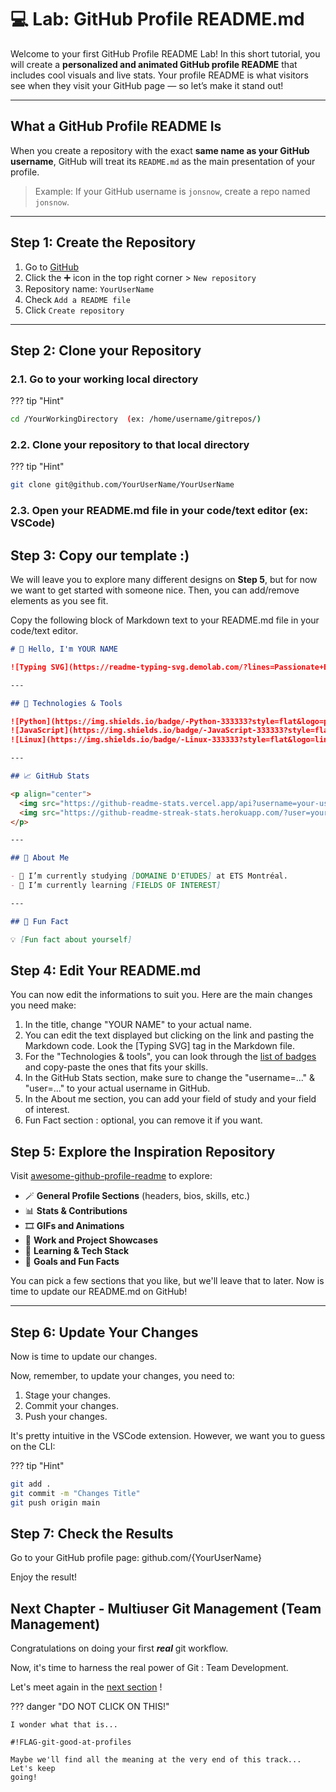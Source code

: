 # 💻 Lab: GitHub Profile README.md

Welcome to your first GitHub Profile README Lab! In this short tutorial, you
will create a **personalized and animated GitHub profile README** that includes
cool visuals and live stats. Your profile README is what visitors see when they
visit your GitHub page — so let’s make it stand out!

---

## What a GitHub Profile README Is

When you create a repository with the exact **same name as your GitHub
username**, GitHub will treat its `README.md` as the main presentation of your
profile.

> Example: If your GitHub username is `jonsnow`, create a repo named `jonsnow`.

---

## Step 1: Create the Repository

1. Go to [GitHub](https://github.com/)
2. Click the ➕ icon in the top right corner > `New repository`
3. Repository name: `YourUserName`
4. Check `Add a README file`
5. Click `Create repository`

---

## Step 2: Clone your Repository

### 2.1. Go to your working local directory

??? tip "Hint"

``` bash
cd /YourWorkingDirectory  (ex: /home/username/gitrepos/)

```

### 2.2. Clone your repository to that local directory

??? tip "Hint"

``` bash
git clone git@github.com/YourUserName/YourUserName
```

### 2.3. Open your README.md file in your code/text editor (ex: VSCode)

## Step 3: Copy our template :)

We will leave you to explore many different designs on **Step 5**, but for now
we want to get started with someone nice. Then, you can add/remove elements as
you see fit.

Copy the following block of Markdown text to your README.md file in your
code/text editor.

```markdown
# 👋 Hello, I'm YOUR NAME

![Typing SVG](https://readme-typing-svg.demolab.com/?lines=Passionate+Engineer;Lifelong+Learner;Open+Source+Lover&center=true&width=500&height=50)

---

## 🔧 Technologies & Tools

![Python](https://img.shields.io/badge/-Python-333333?style=flat&logo=python)
![JavaScript](https://img.shields.io/badge/-JavaScript-333333?style=flat&logo=javascript)
![Linux](https://img.shields.io/badge/-Linux-333333?style=flat&logo=linux)

---

## 📈 GitHub Stats

<p align="center">
  <img src="https://github-readme-stats.vercel.app/api?username=your-username&show_icons=true&theme=radical" alt="GitHub Stats" />
  <img src="https://github-readme-streak-stats.herokuapp.com/?user=your-username&theme=radical" alt="GitHub Streak" />
</p>

---

## 📌 About Me

- 🔭 I’m currently studying [DOMAINE D'ETUDES] at ETS Montréal.
- 🌱 I’m currently learning [FIELDS OF INTEREST]

---

## 🎯 Fun Fact

💡 [Fun fact about yourself]
```

## Step 4: Edit Your README.md

You can now edit the informations to suit you. Here are the main changes you
need make:

1. In the title, change "YOUR NAME" to your actual name.
2. You can edit the text displayed but clicking on the link and pasting the
   Markdown code. Look the [Typing SVG] tag in the Markdown file.
3. For the "Technologies & tools", you can look through the
   [list of badges](https://github.com/inttter/md-badges) and copy-paste
   the ones that fits your skills.
4. In the GitHub Stats section, make sure to change the "username=..." &
   "user=..." to your actual username in GitHub.
5. In the About me section, you can add your field of study and your field of
   interest.
6. Fun Fact section : optional, you can remove it if you want.

## Step 5: Explore the Inspiration Repository

Visit
[awesome-github-profile-readme](https://github.com/abhisheknaiidu/awesome-github-profile-readme)
to explore:

- 🪄 **General Profile Sections** (headers, bios, skills, etc.)
- 📊 **Stats & Contributions**
- 🎞️ **GIFs and Animations**
- 💼 **Work and Project Showcases**
- 🧠 **Learning & Tech Stack**
- 🎯 **Goals and Fun Facts**

You can pick a few sections that you like, but we'll leave that to later. Now is
time to update our README.md on GitHub!

---

## Step 6: Update Your Changes

Now is time to update our changes.

Now, remember, to update your changes, you need to:

1. Stage your changes.
2. Commit your changes.
3. Push your changes.

It's pretty intuitive in the VSCode extension. However, we want you to guess on
the CLI:

??? tip "Hint"

``` bash
git add .
git commit -m "Changes Title"
git push origin main

```

## Step 7: Check the Results

Go to your GitHub profile page: github.com/{YourUserName}

Enjoy the result!

## Next Chapter - Multiuser Git Management (Team Management)

Congratulations on doing your first **_real_** git workflow.

Now, it's time to harness the real power of Git : Team Development.

Let's meet again in the [next section](team_collaboration.md) !

??? danger "DO NOT CLICK ON THIS!"

```text
I wonder what that is...

#!FLAG-git-good-at-profiles

Maybe we'll find all the meaning at the very end of this track... Let's keep
going!
```
